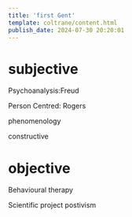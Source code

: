 ```yaml
---
title: 'first Gent'
template: coltrane/content.html
publish_date: 2024-07-30 20:20:01
---
```



# subjective 

Psychoanalysis:Freud

Person Centred: Rogers

phenomenology

constructive

# objective

Behavioural therapy

Scientific project
postivism
